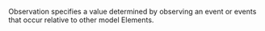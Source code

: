 Observation specifies a value determined by observing an event or events that occur relative to other model Elements.